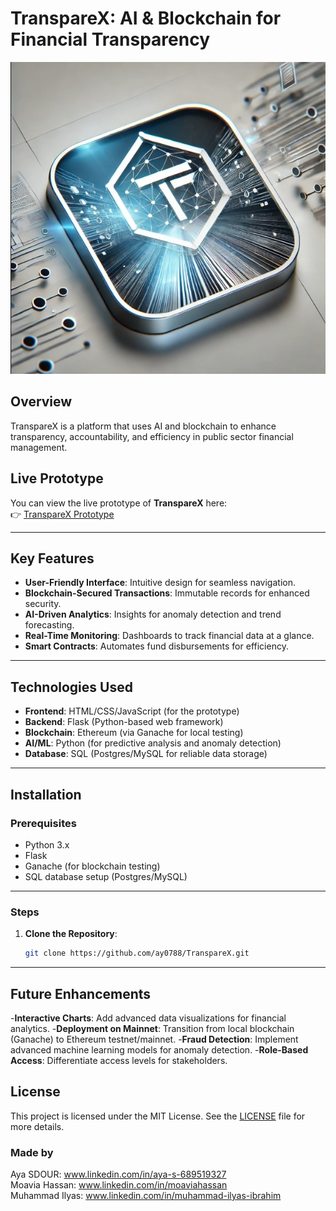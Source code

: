 # **TranspareX: AI & Blockchain for Financial Transparency**
![tx](https://raw.githubusercontent.com/ay0788/TranspareX/main/tx.jpg)

## **Overview**
TranspareX is a platform that uses AI and blockchain to enhance transparency, accountability, and efficiency in public sector financial management.



## **Live Prototype**
You can view the live prototype of **TranspareX** here:  
👉 [TranspareX Prototype](https://htmlpreview.github.io/?https://raw.githubusercontent.com/ay0788/TranspareX/refs/heads/main/TranspareX-protocole/index.html)

---

## **Key Features**
- **User-Friendly Interface**: Intuitive design for seamless navigation.
- **Blockchain-Secured Transactions**: Immutable records for enhanced security.
- **AI-Driven Analytics**: Insights for anomaly detection and trend forecasting.
- **Real-Time Monitoring**: Dashboards to track financial data at a glance.
- **Smart Contracts**: Automates fund disbursements for efficiency.

---

## **Technologies Used**
- **Frontend**: HTML/CSS/JavaScript (for the prototype)  
- **Backend**: Flask (Python-based web framework)  
- **Blockchain**: Ethereum (via Ganache for local testing)  
- **AI/ML**: Python (for predictive analysis and anomaly detection)  
- **Database**: SQL (Postgres/MySQL for reliable data storage)  

---

## **Installation**

### **Prerequisites**
- Python 3.x  
- Flask  
- Ganache (for blockchain testing)  
- SQL database setup (Postgres/MySQL)

---

### **Steps**
1. **Clone the Repository**:
   ```bash
   git clone https://github.com/ay0788/TranspareX.git

---
## **Future Enhancements**
  -**Interactive Charts**: Add advanced data visualizations for financial analytics.
  -**Deployment on Mainnet**: Transition from local blockchain (Ganache) to Ethereum testnet/mainnet.
  -**Fraud Detection**: Implement advanced machine learning models for anomaly detection.
  -**Role-Based Access**: Differentiate access levels for stakeholders.


## **License**
This project is licensed under the MIT License. See the [LICENSE](LICENSE) file for more details.

### **Made by** 
 Aya SDOUR: www.linkedin.com/in/aya-s-689519327
 </br>
 Moavia Hassan: www.linkedin.com/in/moaviahassan
 </br>
 Muhammad Ilyas: www.linkedin.com/in/muhammad-ilyas-ibrahim
 
